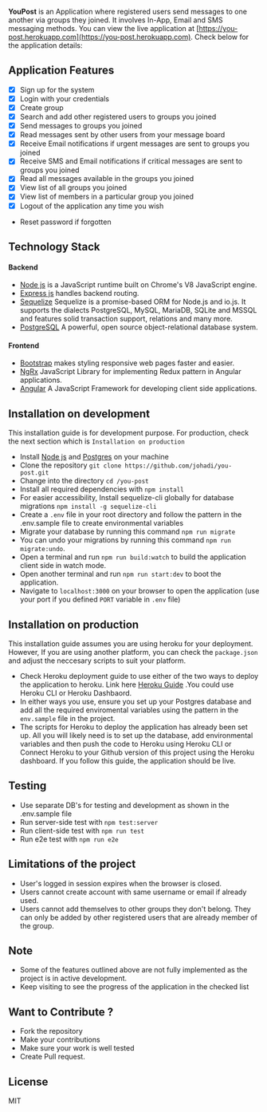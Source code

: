 **YouPost** is an Application where registered users send messages to one another via groups they joined. It involves In-App, Email and SMS messaging methods. 
You can view the live application at [https://you-post.herokuapp.com](https://you-post.herokuapp.com). 
Check below for the application details:
  
## Application Features

- [X] Sign up for the system
- [X] Login with your credentials
- [X] Create group
- [X] Search and add other registered users to groups you joined
- [X] Send messages to groups you joined
- [X] Read messages sent by other users from your message board
- [X] Receive Email notifications if urgent messages are sent to groups you joined
- [X] Receive SMS and Email notifications if critical messages are sent to groups you joined
- [X] Read all messages available in the groups you joined
- [X] View list of all groups you joined
- [X] View list of members in a particular group you joined
- [X] Logout of the application any time you wish
* Reset password if forgotten

## Technology Stack

#### Backend
- [Node js](https://nodejs.org/en/) is a JavaScript runtime built on Chrome's V8 JavaScript engine.
- [Express js](http://expressjs.com/) handles backend routing.
- [Sequelize](http://docs.sequelizejs.com/) Sequelize is a promise-based ORM for Node.js and io.js. It supports the dialects PostgreSQL, MySQL, MariaDB, SQLite and MSSQL and features solid transaction support, relations and many more.
- [PostgreSQL](https://www.postgresql.org/) A powerful, open source object-relational database system.
#### Frontend
- [Bootstrap](https://getbootstrap.com/) makes styling responsive web pages faster and easier.
- [NgRx](https://github.com/ngrx) JavaScript Library for implementing Redux pattern in Angular applications. 
- [Angular](https://angular.io) A JavaScript Framework for developing client side applications.

## Installation on development
This installation guide is for development purpose. For production, check the next section which is `Installation on production`

-   Install [Node js](https://nodejs.org/en/) and [Postgres](https://www.postgresql.org/) on your machine
-   Clone the repository `git clone https://github.com/johadi/you-post.git`
-   Change into the directory `cd /you-post`
-   Install all required dependencies with `npm install`
-   For easier accessibility, Install sequelize-cli globally for database migrations `npm install -g sequelize-cli`
-   Create a `.env` file in your root directory and follow the pattern in the .env.sample file to create environmental variables
-   Migrate your database by running this command `npm run migrate`
-   You can undo your migrations by running this command `npm run migrate:undo`.
-   Open a terminal and run `npm run build:watch` to build the application client side in watch mode.
-   Open another terminal and run `npm run start:dev` to boot the application.
-   Navigate to `localhost:3000` on your browser to open the application (use your port if you defined `PORT` variable in `.env` file)

## Installation on production
This installation guide assumes you are using heroku for your deployment. However, If you are using another platform, you can check the `package.json` and adjust the neccesary scripts to suit your platform.

-   Check Heroku deployment guide to use either of the two ways to deploy the application to heroku. Link here [Heroku Guide](https://devcenter.heroku.com/articles/getting-started-with-nodejs) .You could use Heroku CLI or Heroku Dashbaord.
-   In either ways you use, ensure you set up your Postgres database and add all the required enviromental variables using the pattern in the `env.sample` file in the project.
-   The scripts for Heroku to deploy the application has already been set up. All you will likely need is to set up the database, add environmental variables and then push the code to Heroku using Heroku CLI or Connect Heroku to your Github version of this project using the Heroku dashboard.
 If you follow this guide, the application should be live.



## Testing
-   Use separate DB's for testing and development as shown in the .env.sample file
-   Run server-side test with `npm test:server`
-   Run client-side test with `npm run test`
-   Run e2e test with `npm run e2e`
## Limitations of the project
  * User's logged in session expires when the browser is closed.
  * Users cannot create account with same username or email if already used.
  * Users cannot add themselves to other groups they don't belong. They can only be added by other registered users that are already member of the group.
  
## Note
  - Some of the features outlined above are not fully implemented as the project is in active development.
  - Keep visiting to see the progress of the application in the checked list

## Want to Contribute ?
  * Fork the repository
  * Make your contributions
  * Make sure your work is well tested
  * Create Pull request.
  
## License
MIT
